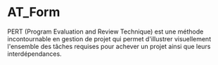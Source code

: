 # AT_Form
PERT (Program Evaluation and Review Technique) est une méthode incontournable en gestion de projet qui permet d'illustrer visuellement l'ensemble des tâches requises pour achever un projet ainsi que leurs interdépendances.
